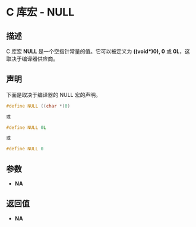 # C 库宏 - NULL

## 描述

C 库宏 **NULL** 是一个空指针常量的值。它可以被定义为 **((void\*)0), 0**  或 **0L**，这取决于编译器供应商。

## 声明

下面是取决于编译器的 NULL 宏的声明。

```c
#define NULL ((char *)0)

或

#define NULL 0L

或

#define NULL 0
```

## 参数

- **NA**

## 返回值

- **NA**